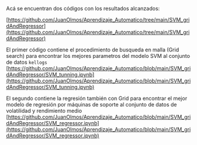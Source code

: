 Acá se encuentran dos códigos con los resultados alcanzados:

[https://github.com/JuanOlmos/Aprendizaje_Automatico/tree/main/SVM_gridAndRegressor](https://github.com/JuanOlmos/Aprendizaje_Automatico/tree/main/SVM_gridAndRegressor)

El primer código contiene el procedimiento de busqueda en malla (Grid search) para encontrar los mejores parametros del modelo SVM al conjunto de datos ``kellogs`` [https://github.com/JuanOlmos/Aprendizaje_Automatico/blob/main/SVM_gridAndRegressor/SVM_tunning.ipynb](https://github.com/JuanOlmos/Aprendizaje_Automatico/blob/main/SVM_gridAndRegressor/SVM_tunning.ipynb)

El segundo contiene la regresión también con Grid para encontrar el mejor modelo de regresión por máquinas de soporte al conjunto de datos de volatilidad y rendimiento medio [https://github.com/JuanOlmos/Aprendizaje_Automatico/blob/main/SVM_gridAndRegressor/SVM_regressor.ipynb](https://github.com/JuanOlmos/Aprendizaje_Automatico/blob/main/SVM_gridAndRegressor/SVM_regressor.ipynb)